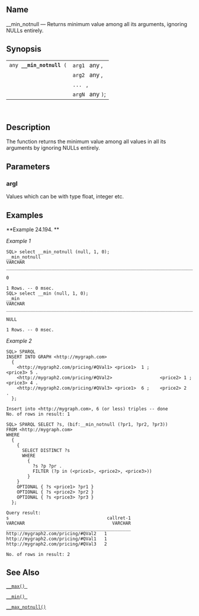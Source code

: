 <div id="fn_nm_min_notnull" class="refentry">

<div class="titlepage">

</div>

<div class="refnamediv">

## Name

\_\_min_notnull — Returns minimum value among all its arguments,
ignoring NULLs entirely.

</div>

<div class="refsynopsisdiv">

## Synopsis

<div id="fsyn___min_notnull" class="funcsynopsis">

|                               |                  |
|-------------------------------|------------------|
| `any `**`__min_notnull`**` (` | `arg1 ` any ,    |
|                               | `arg2 ` any ,    |
|                               | `... ` ,         |
|                               | `argN ` any `)`; |

<div class="funcprototype-spacer">

 

</div>

</div>

</div>

<div id="desc___min_notnull" class="refsect1">

## Description

The function returns the minimum value among all values in all its
arguments by ignoring NULLs entirely.

</div>

<div id="params___min_notnull" class="refsect1">

## Parameters

<div id="id94529" class="refsect2">

### argI

Values which can be with type float, integer etc.

</div>

</div>

<div id="examples___min_notnull" class="refsect1">

## Examples

<div id="ex___min_notnull" class="example">

**Example 24.194. **

<div class="example-contents">

<span class="emphasis">*Example 1* </span>

``` screen
SQL> select __min_notnull (null, 1, 0);
__min_notnull
VARCHAR
_______________________________________________________________________________

0

1 Rows. -- 0 msec.
SQL> select __min (null, 1, 0);
__min
VARCHAR
_______________________________________________________________________________

NULL

1 Rows. -- 0 msec.
```

<span class="emphasis">*Example 2*</span>

``` programlisting
SQL> SPARQL
INSERT INTO GRAPH <http://mygraph.com>
  {
    <http://mygraph2.com/pricing/#QVal1> <price1>  1 ;                    <price3> 5 .
    <http://mygraph2.com/pricing/#QVal2>                  <price2> 1 ;    <price3> 4 .
    <http://mygraph2.com/pricing/#QVal3> <price1>  6 ;    <price2> 2                 .
  };

Insert into <http://mygraph.com>, 6 (or less) triples -- done
No. of rows in result: 1

SQL> SPARQL SELECT ?s, (bif:__min_notnull (?pr1, ?pr2, ?pr3))
FROM <http://mygraph.com>
WHERE
  {
    {
      SELECT DISTINCT ?s
      WHERE
        {
          ?s ?p ?pr .
          FILTER (?p in (<price1>, <price2>, <price3>))
        }
    }
    OPTIONAL { ?s <price1> ?pr1 }
    OPTIONAL { ?s <price2> ?pr2 }
    OPTIONAL { ?s <price3> ?pr3 }
  };

Query result:
s                                     callret-1
VARCHAR                                 VARCHAR
_______________________________________________
http://mygraph2.com/pricing/#QVal2   1
http://mygraph2.com/pricing/#QVal1   1
http://mygraph2.com/pricing/#QVal3   2

No. of rows in result: 2
```

</div>

</div>

  

</div>

<div id="seealso___min_notnull" class="refsect1">

## See Also

<a href="fn_nm_max.html" class="link" title="__max"><code
class="function">__max() </code></a>

<a href="fn_nm_min.html" class="link" title="__min"><code
class="function">__min() </code></a>

<a href="fn_nm_max_notnull.html" class="link"
title="__max_notnull"><code class="function">__max_notnull() </code></a>

</div>

</div>

